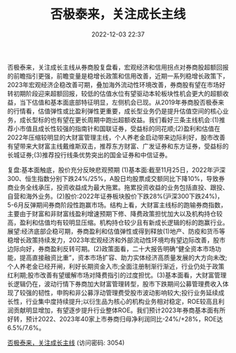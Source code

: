 ﻿---
title: 否极泰来，关注成长主线
date: 2022-12-03 22:37
tags:
- 证券行业
updated: 1970-01-01 08:00:00
---

否极泰来，关注成长主线从券商股复盘看，宏观经济和信用拐点对券商股超额回报的前瞻指引更强，前瞻变量是稳增长政策和信用改善，近期一系列稳增长政策下，2023年宏观经济企稳改善可期，叠加海外流动性环境改善，券商股有望在市场好转初期阶段迎来超额回报，较低的估值水位有望驱动本轮板块性机会更大的超额收益，当下估值和基本面底部特征明显，左侧机会已现。从2019年券商股否极泰来的行情看，估值弹性或比盈利弹性更重要，成长型业务仍是提升估值空间的核心业务，成长型标的也有望在更长周期中跑出超额收益。我们看好三条主线机会:(1)推荐小市值且成长性较强的指南针和国联证券，受益标的同花顺;(2)盈利和估值在2022年压缩较明显的大财富管理主线，个人养老金启动带来边际利好，股市改善有望带来大财富主线戴维斯双击，推荐东方财富、广发证券和东方证券，受益标的长城证券;(3)推荐投行线条优势突出的国金证券和中信证券。
<!-- more -->
复盘:基本面触底，股价充分反映悲观预期
(1)基本面:截至11月25日，2022年沪深300、恒生指数分别下跌24%/25%，A股日均股票成交额同比下降10%，导致券商业务全线承压，投资收益成为最大拖累。拖累投资收益的业务包括直投、跟投、自营和海外业务。(2)股价:2022年证券板块股价下跌28%(沪深300下跌24%)，5-6月反弹期间券商阶段性跑赢市场。结构上看，大财富主线标的跑输券商指数，主要由于财富和非财富线盈利增速预期下修、降费政策担忧加大以及机构持仓较高，盈利和估值均有较明显压缩。机构持仓较少且有新成长逻辑的标的跑赢行业。
展望:经济底部企稳可期，券商盈利和估值弹性或得到释放(1)地产、防疫和货币等稳增长政策持续发力，2023年宏观经济和外部流动性环境均有望边际改善，股市边际向好，券商盈利反转可期。(2)政策面看，二十大报告明确“健全资本市场功能，提高直接融资比重”，资本市场扩容、助力实体经济高质量发展的大方向未改;个人养老金已经开闸，利好长期资金入市;全面注册制渐行渐近，行业仍处于政策红利期;股市改善有望缓解市场对降费指引的过度担忧。(3)基本面看，大财富管理长逻辑仍在，波动行情下券商加大财富管理转型，股市下跌期间公募管理费收入体现了较强的韧性，申购和非公募浮动管理费受股市波动影响较大;投行业务延续成长性，行业集中度持续提升;以衍生品为核心的机构业务相对稳定，ROE较高且利润贡献明显增加，有望逐步提升行业整体ROE。我们预计2023年券商基本面有所好转，预计2022、2023年40家上市券商归母净利润同比-24%/+28%，ROE达6.5%/7.6%。

[否极泰来，关注成长主线](https://url12.ctfile.com/f/3948612-739736417-9620db?p=3054)
(访问密码: 3054)

